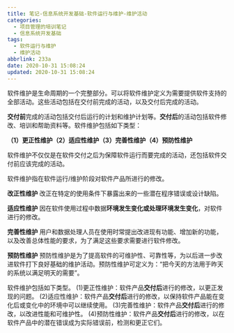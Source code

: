 ```yaml
---
title: 笔记-信息系统开发基础-软件运行与维护-维护活动
categories:
  - 项目管理的培训笔记
  - 信息系统开发基础
tags:
  - 软件运行与维护
  - 维护活动
abbrlink: 233a
date: 2020-10-31 15:08:24
updated: 2020-10-31 15:08:24
---
```


软件维护是生命周期的一个完整部分。可以将软件维护定义为需要提供软件支持的全部活动。这些活动包括在交付前完成的活动，以及交付后完成的活动。

**交付前**完成的活动包括交付后运行的计划和维护计划等。**交付后**的活动包括软件修改、培训和帮助资料等。软件维护包括如下类型：

**（1）更正性维护（2）适应性维护（3）完善性维护（4）预防性维护**

软件维护不仅仅是在软件交付之后为保障软件运行而要完成的活动，还包括软件交付前应该完成的活动。

软件维护指在软件运行/维护阶段对软件产品所进行的修改。

**改正性维护**
改正在特定的使用条件下暴露出来的一些潜在程序错误或设计缺陷。

**适应性维护**
因在软件使用过程中数据**环境发生变化或处理环境发生变化**，对软件进行的修改。

**完善性维护**
用户和数据处理人员在使用时常提出改进现有功能、增加新的功能，以及改善总体性能的要求，为了满足这些要求需要进行软件修改。

**预防性维护**
预防性维护是为了提高软件的可维护性、可靠性等，为以后进一步改进软件打下良好基础的维护活动。预防性维护可定义为：“把今天的方法用于昨天的系统以满足明天的需要”。

软件维护包括如下类型。
(1)更正性维护：软件产品**交付后**进行的修改，以更正发现的问题。
(2)适应性维护：软件产品**交付后**进行的修改，以保持软件产品能在变化后或变化中的环境中可以继续使用。
(3)完善性维护：软件产品**交付后**进行的修改，以改进性能和可维护性。
(4)预防性维护：软件产品**交付后**进行的修改，以在软件产品中的潜在错误成为实际错误前，检测和更正它们。
